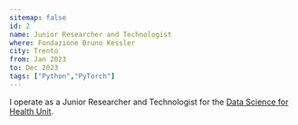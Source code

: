 ```yaml
---
sitemap: false
id: 2
name: Junior Researcher and Technologist
where: Fondazione Bruno Kessler
city: Trento
from: Jan 2023
to: Dec 2023
tags: ["Python","PyTorch"]
---
```


I operate as a Junior Researcher and Technologist for the [Data Science for Health Unit](https://ict.fbk.eu/units/mpba/).

